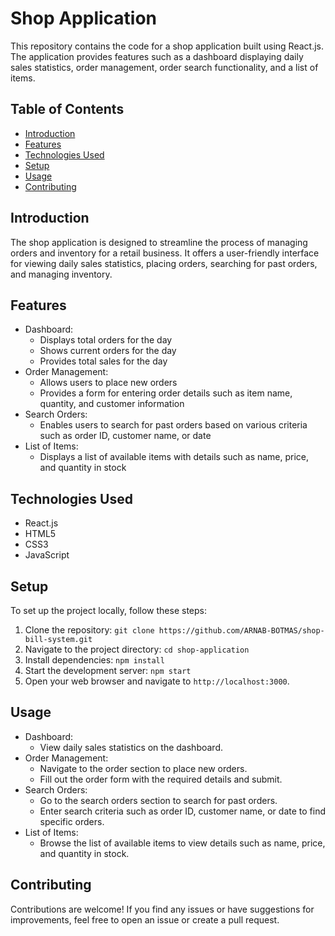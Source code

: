 # Shop Application

This repository contains the code for a shop application built using React.js. The application provides features such as a dashboard displaying daily sales statistics, order management, order search functionality, and a list of items.

## Table of Contents
- [Introduction](#introduction)
- [Features](#features)
- [Technologies Used](#technologies-used)
- [Setup](#setup)
- [Usage](#usage)
- [Contributing](#contributing)

## Introduction
The shop application is designed to streamline the process of managing orders and inventory for a retail business. It offers a user-friendly interface for viewing daily sales statistics, placing orders, searching for past orders, and managing inventory.

## Features
- Dashboard:
  - Displays total orders for the day
  - Shows current orders for the day
  - Provides total sales for the day
- Order Management:
  - Allows users to place new orders
  - Provides a form for entering order details such as item name, quantity, and customer information
- Search Orders:
  - Enables users to search for past orders based on various criteria such as order ID, customer name, or date
- List of Items:
  - Displays a list of available items with details such as name, price, and quantity in stock

## Technologies Used
- React.js
- HTML5
- CSS3
- JavaScript

## Setup
To set up the project locally, follow these steps:
1. Clone the repository: `git clone https://github.com/ARNAB-BOTMAS/shop-bill-system.git`
2. Navigate to the project directory: `cd shop-application`
3. Install dependencies: `npm install`
4. Start the development server: `npm start`
5. Open your web browser and navigate to `http://localhost:3000`.

## Usage
- Dashboard:
  - View daily sales statistics on the dashboard.
- Order Management:
  - Navigate to the order section to place new orders.
  - Fill out the order form with the required details and submit.
- Search Orders:
  - Go to the search orders section to search for past orders.
  - Enter search criteria such as order ID, customer name, or date to find specific orders.
- List of Items:
  - Browse the list of available items to view details such as name, price, and quantity in stock.

## Contributing
Contributions are welcome! If you find any issues or have suggestions for improvements, feel free to open an issue or create a pull request.
